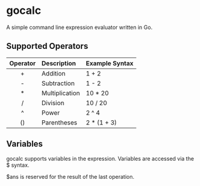 # gocalc
A simple command line expression evaluator written in Go.

## Supported Operators

| Operator   |      Description   | Example Syntax |
|:----------:|:-------------------|:---------------|
| +          | Addition           | 1 + 2          |
| -          | Subtraction        | 1 - 2          |
| *          | Multiplication     | 10 * 20        |
| /          | Division           | 10 / 20        |
| ^          | Power              | 2 ^ 4          |
| ()         | Parentheses        | 2 * (1 + 3)    |

## Variables
gocalc supports variables in the expression.  Variables are accessed via the $<identifier> syntax.

$ans is reserved for the result of the last operation.
